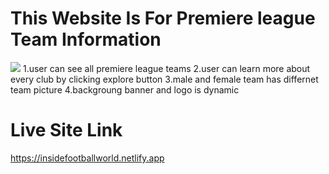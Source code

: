 # This Website Is For Premiere league Team Information

<img src="https://i.ibb.co/PFYDcQ6/Screenshot-2.png"/>
1.user can see all premiere league teams
2.user can learn more about every club by clicking explore button
3.male and female team has differnet team picture
4.backgroung banner and logo is dynamic


# Live Site Link
 https://insidefootballworld.netlify.app

